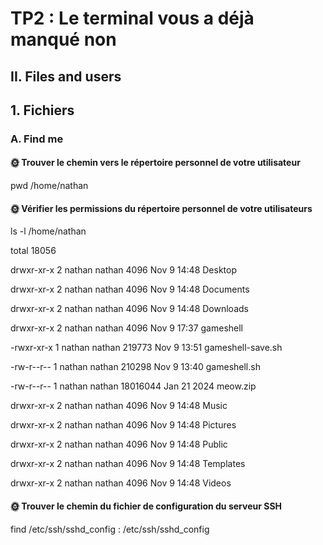 # TP2 : Le terminal vous a déjà manqué non

## II. Files and users

## 1. Fichiers
### A. Find me

#### 🌞 Trouver le chemin vers le répertoire personnel de votre utilisateur
 pwd 
 /home/nathan

#### 🌞 Vérifier les permissions du répertoire personnel de votre utilisateurs
ls -l /home/nathan 

 total 18056
 
drwxr-xr-x 2 nathan nathan     4096 Nov  9 14:48 Desktop


drwxr-xr-x 2 nathan nathan     4096 Nov  9 14:48 Documents

drwxr-xr-x 2 nathan nathan     4096 Nov  9 14:48 Downloads

drwxr-xr-x 2 nathan nathan     4096 Nov  9 17:37 gameshell

-rwxr-xr-x 1 nathan nathan   219773 Nov  9 13:51 gameshell-save.sh

-rw-r--r-- 1 nathan nathan   210298 Nov  9 13:40 gameshell.sh

-rw-r--r-- 1 nathan nathan 18016044 Jan 21  2024 meow.zip

drwxr-xr-x 2 nathan nathan     4096 Nov  9 14:48 Music

drwxr-xr-x 2 nathan nathan     4096 Nov  9 14:48 Pictures

drwxr-xr-x 2 nathan nathan     4096 Nov  9 14:48 Public

drwxr-xr-x 2 nathan nathan     4096 Nov  9 14:48 Templates

drwxr-xr-x 2 nathan nathan     4096 Nov  9 14:48 Videos

#### 🌞 Trouver le chemin du fichier de configuration du serveur SSH
find /etc/ssh/sshd_config :
/etc/ssh/sshd_config


 
